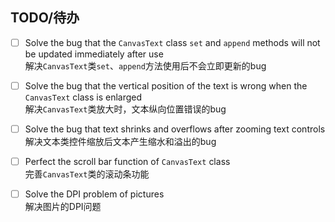 TODO/待办
---------

- [ ] Solve the bug that the `CanvasText` class `set` and `append` methods will not be updated immediately after use  
解决`CanvasText`类`set`、`append`方法使用后不会立即更新的bug

- [ ] Solve the bug that the vertical position of the text is wrong when the `CanvasText` class is enlarged  
解决`CanvasText`类放大时，文本纵向位置错误的bug

- [ ] Solve the bug that text shrinks and overflows after zooming text controls  
解决文本类控件缩放后文本产生缩水和溢出的bug

- [ ] Perfect the scroll bar function of `CanvasText` class  
完善`CanvasText`类的滚动条功能

- [ ] Solve the DPI problem of pictures  
解决图片的DPI问题
